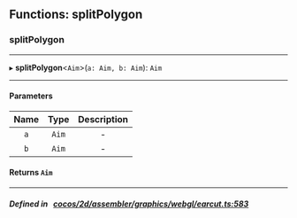 ## Functions: splitPolygon

### splitPolygon


___
▸ **splitPolygon**<`Aim`\>(`a: Aim, b: Aim`): `Aim`
___


#### Parameters

| Name | Type | Description |
| :------: | :------: | :------: |
| `a` | `Aim` | - |
| `b` | `Aim` | - |

#### Returns `Aim` 
___


##### Defined in &nbsp;   [cocos/2d/assembler/graphics/webgl/earcut.ts:583](https://github.com/cocos-creator/engine/blob/c7bf6b8a9/cocos/2d/assembler/graphics/webgl/earcut.ts#L583)&nbsp;
